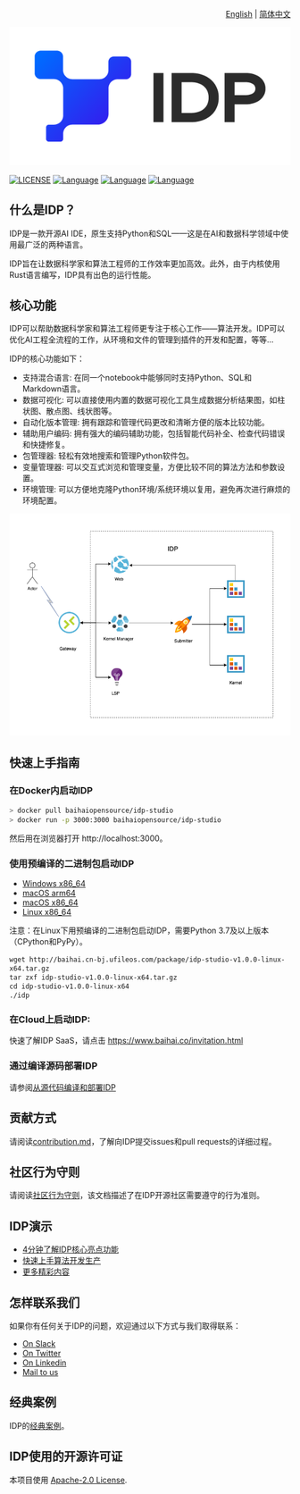 <div align="right">

  [English](README.md) | [简体中文](README_zh.md)

</div>

![](docs/logo_new.png)

[![LICENSE](https://img.shields.io/badge/licence-Apache%202.0-brightgreen)](https://github.com/BaihaiAI/IDP/blob/main/LICENSE)
[![Language](https://img.shields.io/badge/language-Rust-brightgreen)](https://www.rust-lang.org/)
[![Language](https://img.shields.io/badge/language-javascript-brightgreen)](https://www.javascript.com/)
[![Language](https://img.shields.io/badge/language-Python-brightgreen)](https://www.python.org/)


## 什么是IDP？
IDP是一款开源AI IDE，原生支持Python和SQL——这是在AI和数据科学领域中使用最广泛的两种语言。

IDP旨在让数据科学家和算法工程师的工作效率更加高效。此外，由于内核使用Rust语言编写，IDP具有出色的运行性能。

## 核心功能
IDP可以帮助数据科学家和算法工程师更专注于核心工作——算法开发。IDP可以优化AI工程全流程的工作，从环境和文件的管理到插件的开发和配置，等等...

IDP的核心功能如下：
* 支持混合语言: 在同一个notebook中能够同时支持Python、SQL和Markdown语言。
* 数据可视化: 可以直接使用内置的数据可视化工具生成数据分析结果图，如柱状图、散点图、线状图等。
* 自动化版本管理: 拥有跟踪和管理代码更改和清晰方便的版本比较功能。
* 辅助用户编码: 拥有强大的编码辅助功能，包括智能代码补全、检查代码错误和快捷修复。
* 包管理器: 轻松有效地搜索和管理Python软件包。
* 变量管理器: 可以交互式浏览和管理变量，方便比较不同的算法方法和参数设置。
* 环境管理: 可以方便地克隆Python环境/系统环境以复用，避免再次进行麻烦的环境配置。

![](docs/open.png)

## 快速上手指南

### 在Docker内启动IDP
``` bash
> docker pull baihaiopensource/idp-studio
> docker run -p 3000:3000 baihaiopensource/idp-studio
```
然后用在浏览器打开 http://localhost:3000。

### 使用预编译的二进制包启动IDP

- [Windows x86_64](http://baihai.cn-bj.ufileos.com/package/idp-studio-v1.0.0-win-x64.zip)
- [macOS arm64](http://baihai.cn-bj.ufileos.com/package/idp-studio-v1.0.0-darwin-arm64.tar.gz)
- [macOS x86_64](http://baihai.cn-bj.ufileos.com/package/idp-studio-v1.0.0-darwin-x64.tar.gz)
- [Linux x86_64](http://baihai.cn-bj.ufileos.com/package/idp-studio-v1.0.0-linux-x64.tar.gz)

注意：在Linux下用预编译的二进制包启动IDP，需要Python 3.7及以上版本（CPython和PyPy）。

```
wget http://baihai.cn-bj.ufileos.com/package/idp-studio-v1.0.0-linux-x64.tar.gz
tar zxf idp-studio-v1.0.0-linux-x64.tar.gz
cd idp-studio-v1.0.0-linux-x64
./idp
```

### 在Cloud上启动IDP:
快速了解IDP SaaS，请点击 <https://www.baihai.co/invitation.html>

### 通过编译源码部署IDP
请参阅[从源代码编译和部署IDP](/docs/compile-deploy-from-source.md)


## 贡献方式
请阅读[contribution.md](/docs/contributing.md)，了解向IDP提交issues和pull requests的详细过程。

## 社区行为守则
请阅读[社区行为守则](/docs/code-of-conduct.md)，该文档描述了在IDP开源社区需要遵守的行为准则。

## IDP演示
- [4分钟了解IDP核心亮点功能](https://www.bilibili.com/video/BV1Ja411o7to/?spm_id_from=333.337.search-card.all.click)
- [快速上手算法开发生产](https://www.bilibili.com/video/BV1Qa411f7as/?spm_id_from=333.337.search-card.all.click)
- [更多精彩内容](https://space.bilibili.com/1227589642)

## 怎样联系我们
如果你有任何关于IDP的问题，欢迎通过以下方式与我们取得联系：
 - [On Slack](https://join.slack.com/t/idp-tjo1834/shared_invite/zt-1kee8cd8x-iNZ0rvwClRfx7sLgmmKKyg)
 - [On Twitter](https://twitter.com/baihaiAI)
 - [On Linkedin](https://www.linkedin.com/company/80179567/admin/)
 - [Mail to us](https://baihai.co/contactus.html)


## 经典案例
IDP的[经典案例](https://www.baihai.co/case.html)。

## IDP使用的开源许可证
本项目使用 [Apache-2.0 License](LICENSE).

